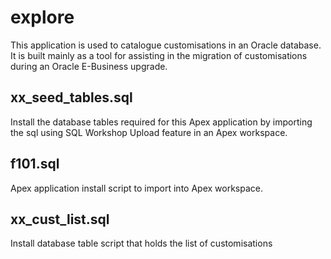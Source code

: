 explore
=======
This application is used to catalogue customisations in an Oracle database. It is built mainly as a tool for assisting in the migration of customisations during an Oracle E-Business upgrade.

xx_seed_tables.sql
--------------------
Install the database tables required for this Apex application by importing the sql using SQL Workshop Upload feature in an Apex workspace.

f101.sql
---------
Apex application install script to import into Apex workspace.

xx_cust_list.sql
-----------------
Install database table script that holds the list of customisations 

